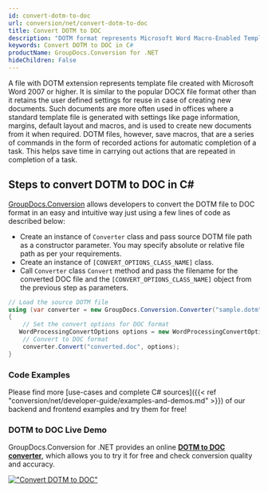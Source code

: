 ```yaml
---
id: convert-dotm-to-doc
url: conversion/net/convert-dotm-to-doc
title: Convert DOTM to DOC
description: "DOTM format represents Microsoft Word Macro-Enabled Template with .dotm extension. Learn how to convert DOTM to DOC file programmatically in C# language using GroupDocs.Conversion for .NET library."
keywords: Convert DOTM to DOC in C#
productName: GroupDocs.Conversion for .NET
hideChildren: False
---
```


A file with DOTM extension represents template file created with Microsoft Word 2007 or higher. It is similar to the popular DOCX file format other than it retains the user defined settings for reuse in case of creating new documents. Such documents are more often used in offices where a standard template file is generated with settings like page information, margins, default layout and macros, and is used to create new documents from it when required. DOTM files, however, save macros, that are a series of commands in the form of recorded actions for automatic completion of a task. This helps save time in carrying out actions that are repeated in completion of a task.

## Steps to convert DOTM to DOC in C#

[GroupDocs.Conversion](https://products.groupdocs.com/conversion/net) allows developers to convert the DOTM file to DOC format in an easy and intuitive way just using a few lines of code as described below:

* Create an instance of `Converter` class and pass source DOTM file path as a constructor parameter. You may specify absolute or relative file path as per your requirements. 
* Create an instance of `[CONVERT_OPTIONS_CLASS_NAME]` class.
* Call `Converter` class `Convert` method and pass the filename for the converted DOC file and the `[CONVERT_OPTIONS_CLASS_NAME]` object from the previous step as parameters.

```csharp
// Load the source DOTM file
using (var converter = new GroupDocs.Conversion.Converter("sample.dotm"))
{
    // Set the convert options for DOC format
   WordProcessingConvertOptions options = new WordProcessingConvertOptions { Format = GroupDocs.Conversion.FileTypes.WordProcessingFileType.Doc };
    // Convert to DOC format
    converter.Convert("converted.doc", options);
}
```

### Code Examples

Please find more [use-cases and complete C# sources]({{< ref "conversion/net/developer-guide/examples-and-demos.md" >}}) of our backend and frontend examples and try them for free!

### DOTM to DOC Live Demo

GroupDocs.Conversion for .NET provides an online [**DOTM to DOC converter**](https://products.groupdocs.app/conversion/dotm-to-doc), which allows you to try it for free and check conversion quality and accuracy.

[!["Convert DOTM to DOC"](conversion/net/images/convert-to-doc/convert-dotm-to-doc.png)](https://products.groupdocs.app/conversion/dotm-to-doc)